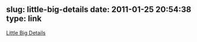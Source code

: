 slug: little-big-details
date: 2011-01-25 20:54:38
type: link
---

[Little Big Details](http://littlebigdetails.com/)
